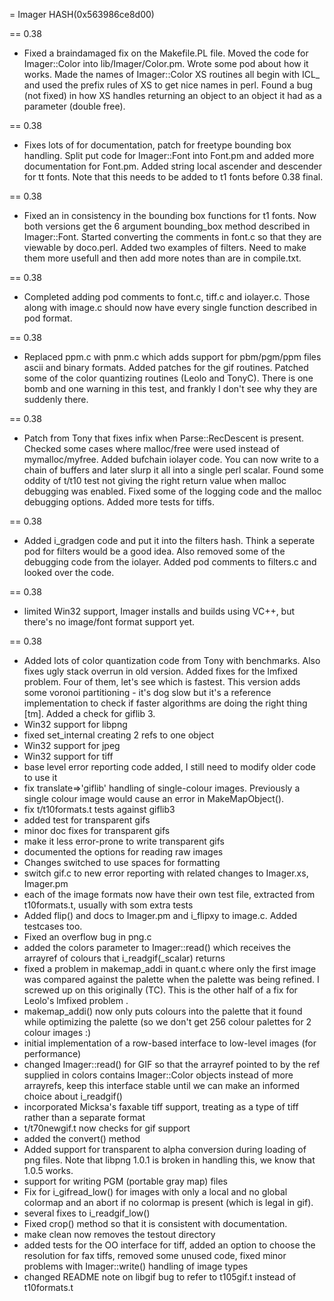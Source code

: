 = Imager HASH(0x563986ce8d00)



== 0.38

- Fixed a braindamaged fix on the Makefile.PL file.  Moved the   code for Imager::Color into lib/Imager/Color.pm.  Wrote some pod  about how it works.  Made the names of Imager::Color XS routines  all begin with ICL_ and used the prefix rules of XS to get nice names  in perl.  Found a bug (not fixed) in how XS handles   returning an object to an object it had as a parameter (double  free).  

== 0.38

- Fixes lots of for documentation, patch for freetype bounding  box handling.  Split put code for Imager::Font into Font.pm and added  more documentation for Font.pm.  Added string local ascender and  descender for tt fonts.  Note that this needs to be added to t1 fonts  before 0.38 final.

== 0.38

- Fixed an in consistency in the bounding box functions for t1  fonts.  Now both versions get the 6 argument bounding_box method  described in Imager::Font.  Started converting the comments in   font.c so that they are viewable by doco.perl.  Added two examples  of filters.  Need to make them more usefull and then add more  notes than are in compile.txt.

== 0.38

- Completed adding pod comments to font.c, tiff.c and iolayer.c.  Those along with image.c should now have every single function   described in pod format.

== 0.38

- Replaced ppm.c with pnm.c which adds support for pbm/pgm/ppm  files ascii and binary formats.  Added patches for the gif routines.  Patched some of the color quantizing routines (Leolo and TonyC).  There is one bomb and one warning in this test, and frankly I don't  see why they are suddenly there.

== 0.38

- Patch from Tony that fixes infix when Parse::RecDescent is present.  Checked some cases where malloc/free were used instead of mymalloc/myfree.  Added bufchain iolayer code.  You can now write to a chain of buffers and  later slurp it all into a single perl scalar.  Found some oddity of t/t10  test not giving the right return value when malloc debugging was enabled.  Fixed some of the logging code and the malloc debugging options.  Added   more tests for tiffs.

== 0.38

- Added i_gradgen code and put it into the filters hash.  Think a  seperate pod for filters would be a good idea.  Also removed some of the  debugging code from the iolayer.  Added pod comments to filters.c and  looked over the code.

== 0.38

- limited Win32 support, Imager installs and builds using VC++,  but there's no image/font format support yet.

== 0.38

- Added lots of color quantization code from Tony with benchmarks.  Also fixes ugly stack overrun in old version.  Added fixes for the lmfixed  problem.  Four of them, let's see which is fastest.  This version adds  some voronoi partitioning - it's dog slow but it's a reference implementation  to check if faster algorithms are doing the right thing [tm].  Added a check  for giflib 3.
- Win32 support for libpng
- fixed set_internal creating 2 refs to one object
- Win32 support for jpeg
- Win32 support for tiff
- base level error reporting code added, I still need to modify  older code to use it
- fix translate=>'giflib' handling of single-colour images.    Previously a single colour image would cause an error in   MakeMapObject().
- fix t/t10formats.t tests against giflib3
- added test for transparent gifs
- minor doc fixes for transparent gifs
- make it less error-prone to write transparent gifs
- documented the options for reading raw images
- Changes switched to use spaces for formatting
- switch gif.c to new error reporting with related changes to  Imager.xs, Imager.pm
- each of the image formats now have their own test file,  extracted from t10formats.t, usually with som extra tests
- Added flip() and docs to Imager.pm and i_flipxy to image.c.  Added testcases too.
- Fixed an overflow bug in png.c
- added the colors parameter to Imager::read() which receives   the arrayref of colours that i_readgif(_scalar) returns
- fixed a problem in makemap_addi in quant.c where only the first  image was compared against the palette when the palette was being   refined.  I screwed up on this originally (TC).  This is the other  half of a fix for Leolo's lmfixed problem <sigh>.
- makemap_addi() now only puts colours into the palette that it  found while optimizing the palette (so we don't get 256 colour  palettes for 2 colour images :)
- initial implementation of a row-based interface to low-level  images (for performance)
- changed Imager::read() for GIF so that the arrayref pointed to   by the ref supplied in colors contains Imager::Color objects   instead of more arrayrefs, keep this interface stable until we   can make an informed choice about i_readgif()
- incorporated Micksa's faxable tiff support, treating as a type  of tiff rather than a separate format
- t/t70newgif.t now checks for gif support
- added the convert() method
- Added support for transparent to alpha conversion during loading  of png files.  Note that libpng 1.0.1 is broken in handling this,  we know that 1.0.5 works.
- support for writing PGM (portable gray map) files
- Fix for i_gifread_low() for images with only a local and no global  colormap and an abort if no colormap is present (which is legal  in gif).
- several fixes to i_readgif_low()
- Fixed crop() method so that it is consistent with documentation.
- make clean now removes the testout directory
- added tests for the OO interface for tiff, added an option to  choose the resolution for fax tiffs, removed some unused code,  fixed minor problems with Imager::write() handling of image types
- changed README note on libgif bug to refer to t105gif.t instead  of t10formats.t
